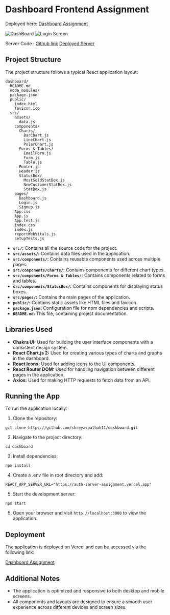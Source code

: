 # Dashboard Frontend Assignment
 
 Deployed here: [Dashboard Assignment](https://dashboard-assignment-three.vercel.app/)

![DashBoard](https://i.ibb.co/Ct0G56T/sample1.png)
![Login Screen](https://ibb.co/hM8zRct)

Server Code : [Github link](https://github.com/shreyaspathak11/Auth-server-assignment/) [Deployed Server](https://auth-server-assignment.vercel.app)
## Project Structure

The project structure follows a typical React application layout:

```
dashboard/
  README.md
  node_modules/
  package.json
  public/
    index.html
    favicon.ico
  src/
    assets/
      data.js
    components/
      Charts/
        BarChart.js
        LineChart.js
        PolarChart.js
      Forms & Tables/
        EmailForm.js
        Form.js
        Table.js
      Footer.js
      Header.js
      StatusBox/
        MostSoldStatBox.js
        NewCustomerStatBox.js
        StatBox.js
    pages/
      Dashboard.js
      Login.js
      Signup.js
    App.css
    App.js
    App.test.js
    index.css
    index.js
    reportWebVitals.js
    setupTests.js
```

- **`src/`:** Contains all the source code for the project.
- **`src/assets/`:** Contains data files used in the application.
- **`src/components/`:** Contains reusable components used across multiple pages.
- **`src/components/Charts/`:** Contains components for different chart types.
- **`src/components/Forms & Tables/`:** Contains components related to forms and tables.
- **`src/components/StatusBox/`:** Contains components for displaying status boxes.
- **`src/pages/`:** Contains the main pages of the application.
- **`public/`:** Contains static assets like HTML files and favicon.
- **`package.json`:** Configuration file for npm dependencies and scripts.
- **`README.md`:** This file, containing project documentation.

## Libraries Used

- **Chakra UI:** Used for building the user interface components with a consistent design system.
- **React Chart.js 2:** Used for creating various types of charts and graphs in the dashboard.
- **React Icons:** Used for adding icons to the UI components.
- **React Router DOM:** Used for handling navigation between different pages in the application.
- **Axios:** Used for making HTTP requests to fetch data from an API.

## Running the App

To run the application locally:

1. Clone the repository:

```
git clone https://github.com/shreyaspathak11/dashboard.git
```

2. Navigate to the project directory:

```
cd dashboard
```

3. Install dependencies:

```
npm install
```
4. Create a .env file in root directory and add:

```
REACT_APP_SERVER_URL="https://auth-server-assignment.vercel.app"
```

5. Start the development server:

```
npm start
```

5. Open your browser and visit `http://localhost:3000` to view the application.

## Deployment

The application is deployed on Vercel and can be accessed via the following link:

[Dashboard Assignment](https://dashboard-assignment-three.vercel.app/)

## Additional Notes

- The application is optimized and responsive to both desktop and mobile screens.
- All components and layouts are designed to ensure a smooth user experience across different devices and screen sizes.
